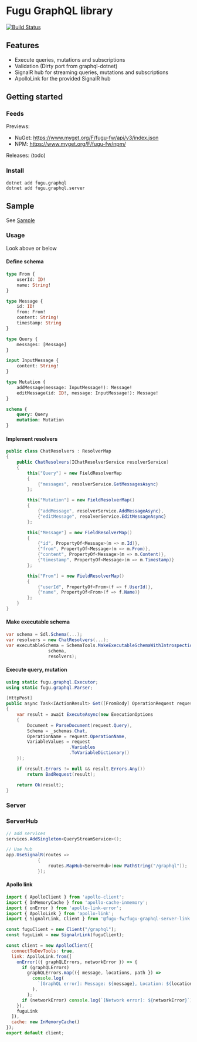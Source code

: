 Fugu GraphQL library
=====================================

[![Build Status](https://dev.azure.com/fugu-fw/graphql/_apis/build/status/pekkah.fugu-graphql)](https://dev.azure.com/fugu-fw/graphql/_build/latest?definitionId=1)


## Features

* Execute queries, mutations and subscriptions
* Validation (Dirty port from graphql-dotnet)
* SignalR hub for streaming queries, mutations and subscriptions
* ApolloLink for the provided SignalR hub


## Getting started

### Feeds

Previews: 

* NuGet: https://www.myget.org/F/fugu-fw/api/v3/index.json
* NPM: https://www.myget.org/F/fugu-fw/npm/

Releases:
(todo)

### Install 

```
dotnet add fugu.graphql
dotnet add fugu.graphql.server
```

## Sample

See [Sample](https://github.com/pekkah/fugu-graphql-samples)


### Usage

Look above or below

#### Define schema

```graphql
type From {
    userId: ID!
    name: String!
}

type Message {
    id: ID!
    from: From!
    content: String!
    timestamp: String
}

type Query {
    messages: [Message]
}

input InputMessage {
    content: String!
}

type Mutation {
    addMessage(message: InputMessage!): Message!
    editMessage(id: ID!, message: InputMessage!): Message!
}

schema {
    query: Query
    mutation: Mutation
}
```

#### Implement resolvers

```csharp
public class ChatResolvers : ResolverMap
{
    public ChatResolvers(IChatResolverService resolverService)
    {
        this["Query"] = new FieldResolverMap
        {
            {"messages", resolverService.GetMessagesAsync}
        };

        this["Mutation"] = new FieldResolverMap()
        {
            {"addMessage", resolverService.AddMessageAsync},
            {"editMessage", resolverService.EditMessageAsync}
        };

        this["Message"] = new FieldResolverMap()
        {
            {"id", PropertyOf<Message>(m => m.Id)},
            {"from", PropertyOf<Message>(m => m.From)},
            {"content", PropertyOf<Message>(m => m.Content)},
            {"timestamp", PropertyOf<Message>(m => m.Timestamp)}
        };

        this["From"] = new FieldResolverMap()
        {
            {"userId", PropertyOf<From>(f => f.UserId)},
            {"name", PropertyOf<From>(f => f.Name)}
        };
    }
}
```

#### Make executable schema

```csharp
var schema = Sdl.Schema(...);
var resolvers = new ChatResolvers(...);
var executableSchema = SchemaTools.MakeExecutableSchemaWithIntrospection(
                schema,
                resolvers);
```

#### Execute query, mutation

```csharp
using static fugu.graphql.Executor;
using static fugu.graphql.Parser;

[HttpPost]
public async Task<IActionResult> Get([FromBody] OperationRequest request)
{
    var result = await ExecuteAsync(new ExecutionOptions
    {
        Document = ParseDocument(request.Query),
        Schema = _schemas.Chat,
        OperationName = request.OperationName,
        VariableValues = request
                        .Variables
                        .ToVariableDictionary()
    });

    if (result.Errors != null && result.Errors.Any())
        return BadRequest(result);

    return Ok(result);
}
```

### Server

### ServerHub

```csharp
// add services
services.AddSingleton<QueryStreamService>();

// Use hub
app.UseSignalR(routes =>
            {
                routes.MapHub<ServerHub>(new PathString("/graphql"));
            });

```



#### Apollo link

```js
import { ApolloClient } from 'apollo-client';
import { InMemoryCache } from 'apollo-cache-inmemory';
import { onError } from 'apollo-link-error';
import { ApolloLink } from 'apollo-link';
import { SignalrLink, Client } from '@fugu-fw/fugu-graphql-server-link';

const fuguClient = new Client("/graphql");
const fuguLink = new SignalrLink(fuguClient);

const client = new ApolloClient({
  connectToDevTools: true,
  link: ApolloLink.from([
    onError(({ graphQLErrors, networkError }) => {
      if (graphQLErrors)
        graphQLErrors.map(({ message, locations, path }) =>
          console.log(
            `[GraphQL error]: Message: ${message}, Location: ${locations}, Path: ${path}`,
          ),
        );
      if (networkError) console.log(`[Network error]: ${networkError}`);
    }),
    fuguLink
  ]),
  cache: new InMemoryCache()
});
export default client;
```
